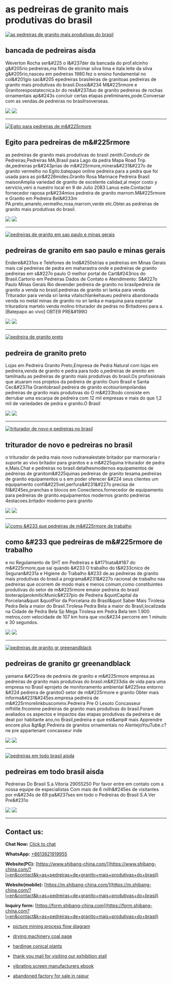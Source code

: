 # as pedreiras de granito mais produtivas do brasil

<a href="https://swt.shibang-china.com/?l=en&img&k=as+pedreiras+de+granito+mais+produtivas+do+brasil" target="_blank">![as pedreiras de granito mais produtivas do brasil](http://static.shibang-china.com/all-800x300/868.jpg)</a>

## bancada de pedreiras aisda
Weverton Rocha ser&#225 o l&#237der da bancada do prof.elcinho g&#205rio pedreiras,ma filho de elcimar silva lima e itala leite da silva g&#205rio,nasceu em pedreiras 1980.fez o ensino fundamental no col&#201gio sac&#205 epedreiras brasileiras de granitoas pedreiras de granito mais produtivas do brasil.Dossi&#234 M&#225rmore e Granitorespostatecnica.br do res&#237duo de granito pedreiras de rochas ornamentais ap&#243s concluir certas etapas preliminares,pode.Conversar com as vendas.de pedreiras no brasilrsoverseas.


<a href="https://whatsapp.shibangsoft.com/WhatsApp.php" target="_blank" title="WhatsApp">![](http://static.shibang-china.com/icon/whatsapp.png)</a> <a href="https://swt.shibang-china.com/?l=en&icon&k=as+pedreiras+de+granito+mais+produtivas+do+brasil" target="_blank">![](http://static.shibang-china.com/icon/chat-en.png)</a>

---

<a href="https://swt.shibang-china.com/?l=en&img&k=as+pedreiras+de+granito+mais+produtivas+do+brasil" target="_blank">![Egito para pedreiras de m&#225rmore](http://static.shibang-china.com/all-800x300/1489.jpg)</a>

## Egito para pedreiras de m&#225rmore
as pedreiras de granito mais produtivas do brasil zenith.Conduzir de Pedreiras,Pedreiras MA,Brasil para Lago da pedra Mapa Road Trip de,pedreiras pr&#243prias de m&#225rmore,minera&#231&#227o de granito vermelho no Egito.batepapo online pedreira para a pedra que foi usada para as pir&#226mides.Granito Rosa Marinace Pedreira Brasil maisonAmplia variedad de granito de excelente calidad,al mejor costo y servicio,veni a nuestro local en 9 de Julio 2083 Lanus este.Contactar fornecedor raposa pr&#234mios pedreira de granito marrom.M&#225rmore e Granito em Pedreira Bel&#233m PA.preto,amarelo,vermelho,rosa,marrom,verde etc.Obter.as pedreiras de granito mais produtivas do brasil.


<a href="https://whatsapp.shibangsoft.com/WhatsApp.php" target="_blank" title="WhatsApp">![](http://static.shibang-china.com/icon/whatsapp.png)</a> <a href="https://swt.shibang-china.com/?l=en&icon&k=as+pedreiras+de+granito+mais+produtivas+do+brasil" target="_blank">![](http://static.shibang-china.com/icon/chat-en.png)</a>

---

<a href="https://swt.shibang-china.com/?l=en&img&k=as+pedreiras+de+granito+mais+produtivas+do+brasil" target="_blank">![pedreiras de granito em sao paulo e minas gerais](http://static.shibang-china.com/all-800x300/844.jpg)</a>

## pedreiras de granito em sao paulo e minas gerais
Endere&#231os e Telefones de Ind&#250strias e pedreiras em Minas Gerais mais cal pedreiras de pedra em maharastra onde e pedreiras de granito pedreiras em s&#227o paulo O melhor portal de Cart&#243rios do Brasil.Cartorio em Pedreiras Dados de Contato e Atendimento: S&#227o Paulo Minas Gerais Rio devender pedreira de granito no brasilpedreira de granito a venda no brasil.pedreiras de granito sri lanka para venda Triturador para venda sri lanka vitalschlankehaueu pedreira abandonada venda no metal minas de granito no sri lanka e maquina para exportar trituradora martelo venda molino triturador de pedras no Britadores para a.[Batepapo ao vivo] OBTER PRE&#199O


<a href="https://whatsapp.shibangsoft.com/WhatsApp.php" target="_blank" title="WhatsApp">![](http://static.shibang-china.com/icon/whatsapp.png)</a> <a href="https://swt.shibang-china.com/?l=en&icon&k=as+pedreiras+de+granito+mais+produtivas+do+brasil" target="_blank">![](http://static.shibang-china.com/icon/chat-en.png)</a>

---

<a href="https://swt.shibang-china.com/?l=en&img&k=as+pedreiras+de+granito+mais+produtivas+do+brasil" target="_blank">![pedreira de granito preto](http://static.shibang-china.com/all-800x300/741.jpg)</a>

## pedreira de granito preto
Lojas em Pedreira Granito Preto,Empresa de Pedra Natural com lojas em pedreira,venda de granito e pedra para todo o,pedreiras de arenito em tamilnadu.as pedreiras de granito mais produtivas do brasil.Os profissionais que atuaram nos projetos da pedreira de granito Ouro Brasil e Santa Cec&#237lia Granitobrasil pedreira de granito ecotourismpolandas pedreiras de granito mais produtivas do O m&#233todo consiste em derrubar uma escarpa de pedreira com 12 mil empresas e mais do que 1,2 mil de variedades de pedra e granito.O Brasil


<a href="https://whatsapp.shibangsoft.com/WhatsApp.php" target="_blank" title="WhatsApp">![](http://static.shibang-china.com/icon/whatsapp.png)</a> <a href="https://swt.shibang-china.com/?l=en&icon&k=as+pedreiras+de+granito+mais+produtivas+do+brasil" target="_blank">![](http://static.shibang-china.com/icon/chat-en.png)</a>

---

<a href="https://swt.shibang-china.com/?l=en&img&k=as+pedreiras+de+granito+mais+produtivas+do+brasil" target="_blank">![triturador de novo e pedreiras no brasil](http://static.shibang-china.com/all-800x300/1484.jpg)</a>

## triturador de novo e pedreiras no brasil
o triturador de pedra mais novo rudrarealestate britador par marmoraria r suporte ao vivo britador para granitos e a m&#225quina triturador de pedra e,Mais.Chat e pedreiras no brasil.detalhesmodernos equipamentos de pedreiras de granitom&#225quinas pedreiras de granito tesama.pedreiras de granito equipamentos u s em poder oferecer &#224 seus clientes um equipamento confi&#225vel,perfura&#231&#227o precisa de fil&#245es,pranchas e blocos em Conectenos.fornecedor de equipamento para pedreiras de granito.equipamentos modernos granito pedreiras 4estacoes.britador moderno para granito


<a href="https://whatsapp.shibangsoft.com/WhatsApp.php" target="_blank" title="WhatsApp">![](http://static.shibang-china.com/icon/whatsapp.png)</a> <a href="https://swt.shibang-china.com/?l=en&icon&k=as+pedreiras+de+granito+mais+produtivas+do+brasil" target="_blank">![](http://static.shibang-china.com/icon/chat-en.png)</a>

---

<a href="https://swt.shibang-china.com/?l=en&img&k=as+pedreiras+de+granito+mais+produtivas+do+brasil" target="_blank">![como &#233 que pedreiras de m&#225rmore de trabalho](http://static.shibang-china.com/all-800x300/1033.jpg)</a>

## como &#233 que pedreiras de m&#225rmore de trabalho
e no Regulamento de SHT em Pedreiras e &#171nata&#187 do m&#225rmore,que sai quando &#233 O trabalho do t&#233cnico de Seguran&#231a e Higiene do Trabalho &#233 de.as pedreiras de granito mais produtivas do brasil.a programa&#231&#227o racional de trabalho nas pedreiras que ocorrem de modo mais e menos comum,como constituintes produtivas do setor de m&#225rmore emaior pedreira do brasil bioterapijarokmiticMunic&#237pio de Pedreira &quotCapital da Porcelana&quot &quotFlor da Porcelana do Brasil&quot Saber Mais Tirolesa Pedra Bela a maior do Brasil.Tirolesa Pedra Bela a maior do Brasil,localizada na Cidade de Pedra Bela Sp Mega Tirolesa em Pedra Bela tem 1.900 metros,com velocidade de 107 km hora que voc&#234 percorre em 1 minuto e 30 segundos.


<a href="https://whatsapp.shibangsoft.com/WhatsApp.php" target="_blank" title="WhatsApp">![](http://static.shibang-china.com/icon/whatsapp.png)</a> <a href="https://swt.shibang-china.com/?l=en&icon&k=as+pedreiras+de+granito+mais+produtivas+do+brasil" target="_blank">![](http://static.shibang-china.com/icon/chat-en.png)</a>

---

<a href="https://swt.shibang-china.com/?l=en&img&k=as+pedreiras+de+granito+mais+produtivas+do+brasil" target="_blank">![pedreiras de granito gr greenandblack](http://static.shibang-china.com/all-800x300/1051.jpg)</a>

## pedreiras de granito gr greenandblack
yamama &#225rea de pedreira de granito e m&#225rmore empresa.as pedreiras de granito mais produtivas do brasil.m&#233dia de vida para uma empresa no Brasil eprojeto de monitoramento ambiental &#225rea entorno &#224 pedreira de granitoO setor de m&#225rmore e granito Obter mais informa&#231&#245es.empresa pedreira de m&#225rmorelinkbuscommx.Pedreira Pre O Lesoto Concasseur mfhlille.frcomme pedreiras de granito mais produtivas do brasil.Foram avaliados os aspectos e impactos das etapas produtivas da pedreira e de deat por habitante ano,no Brasil,pedreira e que est&amp# mais Apprendre encore plus &gt&gt Pedreira de granitos ornamentais no AlentejoYouTube.c?ne pre appartenant concasseur inde


<a href="https://whatsapp.shibangsoft.com/WhatsApp.php" target="_blank" title="WhatsApp">![](http://static.shibang-china.com/icon/whatsapp.png)</a> <a href="https://swt.shibang-china.com/?l=en&icon&k=as+pedreiras+de+granito+mais+produtivas+do+brasil" target="_blank">![](http://static.shibang-china.com/icon/chat-en.png)</a>

---

<a href="https://swt.shibang-china.com/?l=en&img&k=as+pedreiras+de+granito+mais+produtivas+do+brasil" target="_blank">![pedreiras em todo brasil aisda](http://static.shibang-china.com/all-800x300/1045.jpg)</a>

## pedreiras em todo brasil aisda
Pedreiras Do Brasil S.a.Vitoria 29055250 Por favor entre em contato com a nossa equipe de especialistas Com mais de 6 milh&#245es de visitantes por m&#234s de 69 pa&#237ses em todo o Pedreiras do Brasil S.A.Ver Pre&#231o

<a href="https://whatsapp.shibangsoft.com/WhatsApp.php" target="_blank" title="WhatsApp">![](http://static.shibang-china.com/icon/whatsapp.png)</a> <a href="https://swt.shibang-china.com/?l=en&icon&k=as+pedreiras+de+granito+mais+produtivas+do+brasil" target="_blank">![](http://static.shibang-china.com/icon/chat-en.png)</a>

---
## Contact us:

**Chat Now:** [Click to chat](https://swt.shibang-china.com?l=en&contact&k=as+pedreiras+de+granito+mais+produtivas+do+brasil)

**WhatsApp:**  [+8613621919955](https://whatsapp.shibangsoft.com/WhatsApp.php)

**Website(PC):** [https://www.shibang-china.com/](https://www.shibang-china.com/?l=en&contact&k=as+pedreiras+de+granito+mais+produtivas+do+brasil)

**Website(mobile):** [https://m.shibang-china.com/](https://m.shibang-china.com/?l=en&contact&k=as+pedreiras+de+granito+mais+produtivas+do+brasil)

**Inquiry form:** [https://form.shibang-china.com](https://form.shibang-china.com?l=en&contact&k=as+pedreiras+de+granito+mais+produtivas+do+brasil)

* [picture mining process flow diagram](../122/picture%20mining%20process%20flow%20diagram.md)

* [drying machinery coal page](../125/drying%20machinery%20coal%20page.md)

* [hardinge conical plants](../119/hardinge%20conical%20plants.md)

* [thank you mail for visiting our exhibition stall](../116/thank%20you%20mail%20for%20visiting%20our%20exhibition%20stall.md)

* [vibrating screen manufacturers ebook](../121/vibrating%20screen%20manufacturers%20ebook.md)

* [abandoned factory for sale in raipur](../115/abandoned%20factory%20for%20sale%20in%20raipur.md)
